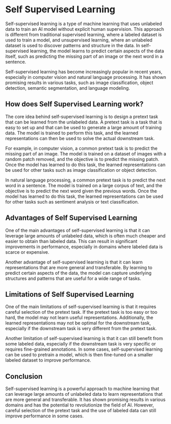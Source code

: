 # Self Supervised Learning

Self-supervised learning is a type of machine learning that uses unlabeled data to train an AI model without explicit human supervision. This approach is different from traditional supervised learning, where a labeled dataset is used to train a model, and unsupervised learning, where an unlabeled dataset is used to discover patterns and structure in the data. In self-supervised learning, the model learns to predict certain aspects of the data itself, such as predicting the missing part of an image or the next word in a sentence.

Self-supervised learning has become increasingly popular in recent years, especially in computer vision and natural language processing. It has shown promising results in various tasks, such as image classification, object detection, semantic segmentation, and language modeling.

## How does Self Supervised Learning work?

The core idea behind self-supervised learning is to design a pretext task that can be learned from the unlabeled data. A pretext task is a task that is easy to set up and that can be used to generate a large amount of training data. The model is trained to perform this task, and the learned representations can then be used to solve the actual downstream task.

For example, in computer vision, a common pretext task is to predict the missing part of an image. The model is trained on a dataset of images with a random patch removed, and the objective is to predict the missing patch. Once the model has learned to do this task, the learned representations can be used for other tasks such as image classification or object detection.

In natural language processing, a common pretext task is to predict the next word in a sentence. The model is trained on a large corpus of text, and the objective is to predict the next word given the previous words. Once the model has learned to do this task, the learned representations can be used for other tasks such as sentiment analysis or text classification.

## Advantages of Self Supervised Learning

One of the main advantages of self-supervised learning is that it can leverage large amounts of unlabeled data, which is often much cheaper and easier to obtain than labeled data. This can result in significant improvements in performance, especially in domains where labeled data is scarce or expensive.

Another advantage of self-supervised learning is that it can learn representations that are more general and transferable. By learning to predict certain aspects of the data, the model can capture underlying structures and patterns that are useful for a wide range of tasks.

## Limitations of Self Supervised Learning

One of the main limitations of self-supervised learning is that it requires careful selection of the pretext task. If the pretext task is too easy or too hard, the model may not learn useful representations. Additionally, the learned representations may not be optimal for the downstream task, especially if the downstream task is very different from the pretext task.

Another limitation of self-supervised learning is that it can still benefit from some labeled data, especially if the downstream task is very specific or requires fine-grained annotations. In some cases, self-supervised learning can be used to pretrain a model, which is then fine-tuned on a smaller labeled dataset to improve performance.

## Conclusion

Self-supervised learning is a powerful approach to machine learning that can leverage large amounts of unlabeled data to learn representations that are more general and transferable. It has shown promising results in various domains and has the potential to revolutionize the field of AI. However, careful selection of the pretext task and the use of labeled data can still improve performance in some cases.
